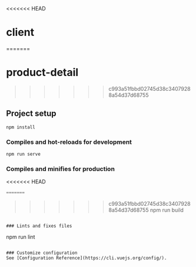 <<<<<<< HEAD
# client
=======
# product-detail
>>>>>>> c993a51fbbd02745d38c34079288a54d37d68755

## Project setup
```
npm install
```

### Compiles and hot-reloads for development
```
npm run serve
```

### Compiles and minifies for production
<<<<<<< HEAD
```gi
=======
```
>>>>>>> c993a51fbbd02745d38c34079288a54d37d68755
npm run build
```

### Lints and fixes files
```
npm run lint
```

### Customize configuration
See [Configuration Reference](https://cli.vuejs.org/config/).
